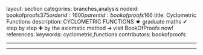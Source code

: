 layout: section
categories: branches,analysis
nodeid: bookofproofs$375
orderid: 1600
parentid: bookofproofs$166
title: Cyclometric Functions
description: CYCLOMETRIC FUNCTIONS &#9733; graduate maths &#10004; step by step &#10010; by the axiomatic method &#10140; visit BookOfProofs now!
references: 
keywords: cyclometric,functions
contributors: bookofproofs

---


---



